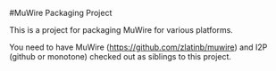 #MuWire Packaging Project

This is a project for packaging MuWire for various platforms.

You need to have MuWire (https://github.com/zlatinb/muwire) and I2P (github or monotone) checked out as siblings to this project.

